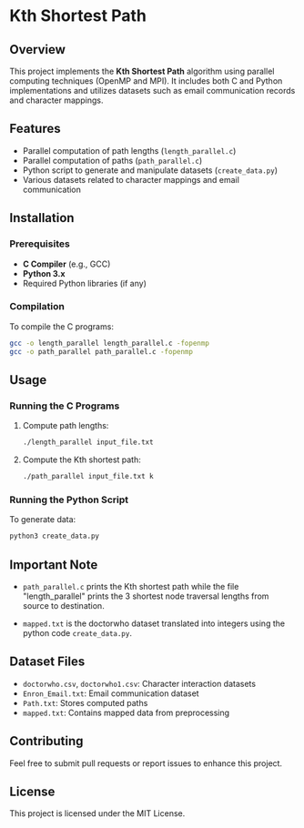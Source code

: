 # Kth Shortest Path

## Overview
This project implements the **Kth Shortest Path** algorithm using parallel computing techniques (OpenMP and MPI). It includes both C and Python implementations and utilizes datasets such as email communication records and character mappings.

## Features
- Parallel computation of path lengths (`length_parallel.c`)
- Parallel computation of paths (`path_parallel.c`)
- Python script to generate and manipulate datasets (`create_data.py`)
- Various datasets related to character mappings and email communication

## Installation
### Prerequisites
- **C Compiler** (e.g., GCC)
- **Python 3.x**
- Required Python libraries (if any)

### Compilation
To compile the C programs:
```bash
gcc -o length_parallel length_parallel.c -fopenmp
gcc -o path_parallel path_parallel.c -fopenmp
```

## Usage
### Running the C Programs
1. Compute path lengths:
   ```bash
   ./length_parallel input_file.txt
   ```
2. Compute the Kth shortest path:
   ```bash
   ./path_parallel input_file.txt k
   ```

### Running the Python Script
To generate data:
```bash
python3 create_data.py
```

## Important Note

- `path_parallel.c` prints the Kth shortest path while the file "length_parallel" prints the 3 shortest node traversal lengths from source to destination. 

- `mapped.txt` is the doctorwho dataset translated into integers using the python code `create_data.py`.

## Dataset Files
- `doctorwho.csv`, `doctorwho1.csv`: Character interaction datasets
- `Enron_Email.txt`: Email communication dataset
- `Path.txt`: Stores computed paths
- `mapped.txt`: Contains mapped data from preprocessing

## Contributing
Feel free to submit pull requests or report issues to enhance this project.

## License
This project is licensed under the MIT License.
